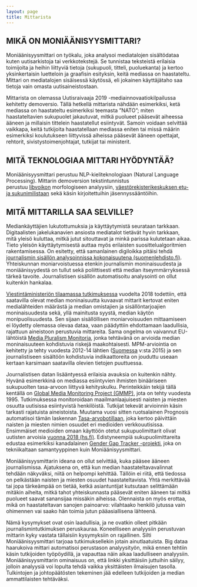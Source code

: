```yaml
---
layout: page
title: Mittarista
---
```


## MIKÄ ON MONIÄÄNISYYSMITTARI?
Moniäänisyysmittari on työkalu, joka analysoi mediatalojen sisältödataa kuten uutisarkistoja tai verkkotekstejä. Se tunnistaa teksteistä erilaisia toimijoita ja heihin liittyviä tietoja (sukupuoli, titteli, puoluekanta) ja kertoo yksinkertaisin luetteloin ja graafisin esityksin, keitä mediassa on haastateltu. Mittari on mediatalojen sisäisessä käytössä, eli jokainen käyttäjätaho saa tietoja vain omasta uutisaineistostaan.

Mittarista on olemassa Uutisraivaaja 2019 -mediainnovaatiokilpailussa kehitetty demoversio. Tällä hetkellä mittarista nähdään esimerkiksi, ketä mediassa on haastateltu esimerkiksi teemasta ”NATO”; miten haastateltavien sukupuolet jakautuvat, mitkä puolueet pääsevät aiheessa ääneen ja millaisin tittelein haastatellut esiintyvät. Samoin voidaan selvittää vaikkapa, keitä tutkijoita haastatellaan mediassa eniten tai missä määrin esimerkiksi koulutukseen liittyvissä aiheissa pääsevät ääneen opettajat, rehtorit, sivistystoimenjohtajat, tutkijat tai ministerit.


## MITÄ TEKNOLOGIAA MITTARI HYÖDYNTÄÄ?
Moniäänisyysmittari perustuu NLP-kieliteknologiaan (Natural Language Processing). Mittarin demoversion tekstintunnistus perustuu [libvoikon](https://www.puimula.org/htp/testing/js-libvoikko/js-libvoikko-demo.html) morfologiseen analyysiin, [väestörekisterikeskuksen etu- ja sukunimilistaan](https://www.avoindata.fi/data/fi/dataset/none) sekä käsin kirjoitettuihin jäsennyssääntöihin.


## MITÄ MITTARILLA SAA SELVILLE?
Mediankäyttäjien lukutottumuksia ja käyttäytymistä seurataan tarkkaan. Digitaalisten jakelukanavien ansiosta mediatalot tietävät hyvin tarkkaan, mitä yleisö kuluttaa, mitkä jutut sitouttavat ja minkä parissa kulutetaan aikaa. Tieto yleisön käyttäytymisestä auttaa myös erilaisten suosittelualgoritmien rakentamisessa. 
On esitetty, että samanlainen digiloikka pitäisi tehdä [journalismin sisällön analysoinnissa kokonaisuutena (suomenlehdisto.fi)](https://suomenlehdisto.fi/kannattaako-naisten-maara-jutuissa-laskea-jos-se-on-aina-kolmasosa/). Yhteiskunnan moniarvoistuessa etenkin journalismin moninaisuudesta ja moniäänisyydestä on tullut sekä poliittisesti että median itseymmärryksessä tärkeä tavoite. Journalistisen sisällön automatisoitu analysointi on ollut kuitenkin hankalaa.

[Viestintäministeriön tilaamassa tutkimuksessa](https://julkaisut.valtioneuvosto.fi/handle/10024/160714) vuodelta 2018 todettiin, että saatavilla olevat median moninaisuutta kuvaavat mittarit kertovat eniten medialähteiden määrästä ja median omistajien ja sisällöntarjoajien moninaisuudesta sekä, yllä mainitusta syystä, median käytön monipuolisuudesta. Sen sijaan sisällöllisen moniarvoisuuden mittaamiseen ei löydetty olemassa olevaa dataa, vaan päädyttiin ehdottamaan laadullisia, rajattuun aineistoon perustuvia mittareita. Sama ongelma on vaivannut EU-lähtöistä [Media Pluralism Monitoria](https://cmpf.eui.eu/), jonka tehtävänä on arvioida median moninaisuuteen kohdistuvia riskejä maakohtaisesti. MPM-arviointia on kehitetty ja tehty vuodesta 2012-14 lähtien ([Suomessa](https://cadmus.eui.eu/bitstream/handle/1814/71945/suomi_results_mpm_2021_cmpf.pdf?sequence=3&isAllowed=y) v:sta 2015) ja sen journalistiseen sisältöön kohdistuvia indikaattoreita on jouduttu useaan kertaan karsimaan saatavilla olevien tietojen puuttuessa.

Journalistisen datan lisääntyessä erilaisia avauksia on kuitenkin nähty. Hyvänä esimerkkinä on mediassa esiintyvien ihmisten binääriseen sukupuolten tasa-arvoon liittyvä kehityskulku. Perinteikkäin tekijä tällä kentällä on [Global Media Monitoring Project (GMMP)](https://whomakesthenews.org/), jota on tehty vuodesta 1995. Tutkimuksessa monitoroidaan maailmanlaajuisesti naisten ja miesten osuutta uutisissa esiintyvistä henkilöistä. Tutkijat tekevät arvioinnin käsin tarkasti rajatuista aineistoista. Muutama vuosi sitten ruotsalainen Prognosis automatisoi tämän laskennan [Tasa-arvobotillaan](http://www.prognosis.se/GE/Finland/), joka kertoo päivittäin naisten ja miesten nimien osuudet eri medioiden verkkouutisissa. Ensimmäiset medioiden omaan käyttöön otetut sukupuolimittarit olivat uutisten arvoisia [vuonna 2018 (hs.fi)](https://www.hs.fi/kotimaa/art-2000005594582.html). Edistyneempiä sukupuolimittareita edustaa esimerkiksi kanadalainen [Gender Gap Tracker -projekti](https://www.sfu.ca/sfunews/stories/2019/03/the-future-of-womens-voices-in-media-maite-taboada.html), joka on tekniikaltaan samantyyppinen kuin Moniäänisyysmittari.

Moniäänisyysmittarin ideana on ollut selvittää, kuka pääsee ääneen journalismissa. Ajatuksena on, että kun median haastateltavavalinnat tehdään näkyväksi, niitä on helpompi kehittää. Tällöin ei riitä, että tiedossa on pelkästään naisten ja miesten osuudet haastateltavista. Yhtä merkittävää tai jopa tärkeämpää on tietää, ketkä asiantuntijat kutsutaan selittämään mitäkin aiheita, mitkä tahot yhteiskunnasta pääsevät eniten ääneen tai mitkä puolueet saavat sanansijaa missäkin aiheissa. Olennaista on myös erottaa, mikä on haastateltavan sanojen painoarvo: vilahtaako henkilö jutussa vain ohimennen vai saako hän toimia jutun pääasiallisena lähteenä.

Nämä kysymykset ovat osin laadullisia, ja ne ovatkin olleet pitkään journalismintutkimuksen peruskauraa. Koneelliseen analyysiin perustuvan mittarin kyky vastata tällaisiin kysymyksiin on rajallinen. Silti Moniäänisyysmittari tarjoaa tutkimuksellekin jotain ainutlaatuista. Big dataa haarukoiva mittari automatisoi perustason analyysityön, mikä ennen tehtiin käsin tutkijoiden työpöydillä, ja vapauttaa näin aikaa laadulliseen analyysiin. Moniäänisyysmittarin ominaisuus on, että linkki yksittäisiin juttuihin säilyy, jolloin analyysiä voi lopulta tehdä vaikka yksittäisten ilmaisujen tasolla. Tulkintojen ja johtopäätösten tekeminen jää edelleen tutkijoiden ja median ammattilaisten tehtäväksi.

